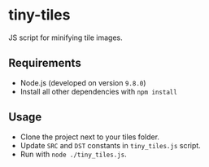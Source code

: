 # tiny-tiles

JS script for minifying tile images.

## Requirements

* Node.js (developed on version `9.8.0`)
* Install all other dependencies with `npm install`

## Usage

* Clone the project next to your tiles folder.
* Update `SRC` and `DST` constants in `tiny_tiles.js` script.
* Run with `node ./tiny_tiles.js`.

